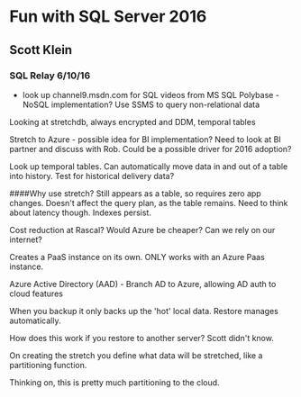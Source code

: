 # Fun with SQL Server 2016
## Scott Klein
### SQL Relay 6/10/16

* look up channel9.msdn.com for SQL videos from  MS
SQL Polybase - NoSQL implementation? Use SSMS to query non-relational data

Looking at stretchdb, always encrypted and DDM, temporal tables

Stretch to Azure - possible idea for BI implementation? Need to look at BI partner and discuss with Rob. Could be a possible driver for 2016 adoption?

Look up temporal tables. Can automatically move data in and out of a table into history. Test for historical delivery data?

####Why use stretch?
Still appears as a table, so requires zero app changes. Doesn't affect the query plan, as the table remains. Need to think about latency though. Indexes persist.

Cost reduction at Rascal? Would Azure be cheaper? Can we rely on our internet?

Creates a PaaS instance on its own. ONLY works with an Azure Paas instance.

Azure Active Directory (AAD) - Branch AD to Azure, allowing AD auth to cloud features

When you backup it only backs up the 'hot' local data. Restore manages automatically.

How does this work if you restore to another server? Scott didn't know.

On creating the stretch you define what data will be stretched, like a partitioning function.

Thinking on, this is pretty much partitioning to the cloud.
